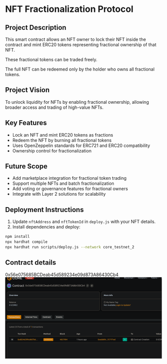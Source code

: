 # NFT Fractionalization Protocol

## Project Description
This smart contract allows an NFT owner to lock their NFT inside the contract and mint ERC20 tokens representing fractional ownership of that NFT.

These fractional tokens can be traded freely. 

The full NFT can be redeemed only by the holder who owns all fractional tokens.

## Project Vision
To unlock liquidity for NFTs by enabling fractional ownership, allowing broader access and trading of high-value NFTs.

## Key Features

- Lock an NFT and mint ERC20 tokens as fractions
- Redeem the NFT by burning all fractional tokens
- Uses OpenZeppelin standards for ERC721 and ERC20 compatibility
- Ownership control for fractionalization

## Future Scope

- Add marketplace integration for fractional token trading
- Support multiple NFTs and batch fractionalization
- Add voting or governance features for fractional owners
- Integrate with Layer 2 solutions for scalability

## Deployment Instructions
1. Update `nftAddress` and `nftTokenId` in `deploy.js` with your NFT details.
2. Install dependencies and deploy:

```bash
npm install
npx hardhat compile
npx hardhat run scripts/deploy.js --network core_testnet_2
```

## Contract details
0x56e075685BCDeab45d589234e09d873A86430Cb4![alt text](image.png)
